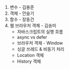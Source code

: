 1) 변수 - 김용준
2) 객체 - 안슬기
3) 함수 - 장동건
4) 웹 브라우저 객체 - 김송미
   - 자바스크립트의 실행 흐름
   - async vs defer
   - 브라우저 객체 - Window
   - 싱글 쓰레드 & 비동기 처리
   - Location 객체
   - History 객체
